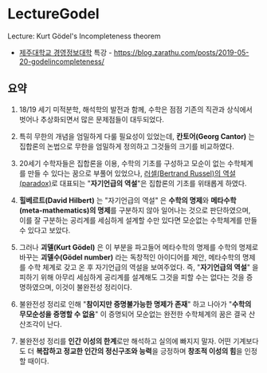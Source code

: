 # LectureGodel
Lecture: Kurt Gödel's Incompleteness theorem

* [제주대학교 경영정보대학](http://mis.jejunu.ac.kr/) 특강 - https://blog.zarathu.com/posts/2019-05-20-godelincompleteness/


## 요약


1. 18/19 세기 미적분학, 해석학의 발전과 함께, 수학은 점점 기존의 직관과 상식에서 벗어나 추상화되면서 많은 문제점들이 대두되었다.


2. 특히 무한의 개념을 엄밀하게 다룰 필요성이 있었는데, **칸토어(Georg Cantor)** 는 집합론의 논법으로 무한을 엄밀하게 정의하고 그것들의 크기를 비교하였다.


3. 20세기 수학자들은 집합론을 이용, 수학의 기초를 구성하고 모순이 없는 수학체계를 만들 수 있다는 꿈으로 부풀어 있었으나, [러셀(Bertrand Russel)의 역설(paradox)](https://namu.wiki/w/%EB%9F%AC%EC%85%80%EC%9D%98%20%EC%97%AD%EC%84%A4)로 대표되는 "**자기언급의 역설**"은 집합론의 기초를 위태롭게 하였다.


4. **힐베르트(David Hilbert)** 는 "자기언급의 역설" 은 **수학의 명제**와 **메타수학(meta-mathematics)의 명제**를 구분하지 않아 일어나는 것으로 판단하였으며, 이를 잘 구분하는 공리계를 세심하게 설계할 수만 있다면 모순없는 수학체계를 만들 수 있다고 보았다. 


5. 그러나 **괴델(Kurt Gödel)** 은 이 부분을 파고들어 메타수학의 명제를 수학의 명제로 바꾸는 **괴델수(Gödel number)** 라는 독창적인 아이디어를 제안, 메타수학의 명제를 수학 체계로 갖고 온 후 자기언급의 역설을 보여주었다. 즉, "**자기언급의 역설**" 을 피하기 위해 아무리 세심하게 공리계를 설계해도 그것을 피할 수는 없다는 것을 증명하였으며, 이것이 불완전성 정리이다.  


6. 불완전성 정리로 인해 "**참이지만 증명불가능한 명제가 존재**" 하고 나아가 "**수학의 무모순성을 증명할 수 없음**" 이 증명되어 모순없는 완전한 수학체계의 꿈은 결국 산산조각이 난다.


7. 불완전성 정리를 **인간 이성의 한계**로만 해석하고 실의에 빠지지 말자. 어떤 기계보다도 더 **복잡하고 정교한 인간의 정신구조와 능력**을 긍정하며 **창조적 이성의 힘**을 인정할 때이다.